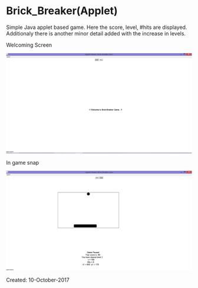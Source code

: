 # Brick_Breaker(Applet)
Simple Java applet based game. Here the score, level, #hits are displayed. Additionaly there is another minor detail added with the increase in levels.  

Welcoming Screen

![Welcoming Screen](https://github.com/Kashyap-Nirmal/Practice_Modules/blob/master/Java/Brick_Breaker(Applet)/Snap_1.png)

In game snap

![In game snap](https://github.com/Kashyap-Nirmal/Practice_Modules/blob/master/Java/Brick_Breaker(Applet)/Snap_2.png)

Created: 10-October-2017
